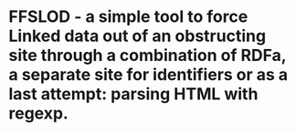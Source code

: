 # FFSLOD - a simple tool to force Linked data out of an obstructing site through a combination of RDFa, a separate site for identifiers or as a last attempt: parsing HTML with regexp.


